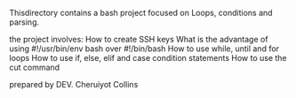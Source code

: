Thisdirectory  contains a bash project focused on Loops, conditions and parsing.

the project involves:
How to create SSH keys
What is the advantage of using #!/usr/bin/env bash over #!/bin/bash
How to use while, until and for loops
How to use if, else, elif and case condition statements
How to use the cut command


prepared by DEV. Cheruiyot Collins
